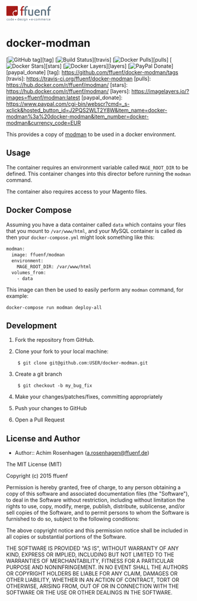 <a href="http://www.ffuenf.de" title="ffuenf - code • design • e-commerce"><img src="https://github.com/ffuenf/Ffuenf_Common/blob/master/skin/adminhtml/default/default/ffuenf/ffuenf.png" alt="ffuenf - code • design • e-commerce" /></a>

docker-modman
=============
[![GitHub tag](http://img.shields.io/github/tag/ffuenf/docker-modman.svg)][tag]
[![Build Status](https://img.shields.io/travis/ffuenf/docker-modman.svg)][travis]
[![Docker Pulls](https://img.shields.io/docker/pulls/ffuenf/modman.svg)][pulls]
[![Docker Stars](https://img.shields.io/docker/stars/ffuenf/modman.svg)][stars]
[![Docker Layers](https://badge.imagelayers.io/ffuenf/modman.svg)][layers]
[![PayPal Donate](https://img.shields.io/badge/paypal-donate-blue.svg)][paypal_donate]
[tag]: https://github.com/ffuenf/docker-modman/tags
[travis]: https://travis-ci.org/ffuenf/docker-modman
[pulls]: https://hub.docker.com/r/ffuenf/modman/
[stars]: https://hub.docker.com/r/ffuenf/modman/
[layers]: https://imagelayers.io/?images=ffuenf/modman:latest
[paypal_donate]: https://www.paypal.com/cgi-bin/webscr?cmd=_s-xclick&hosted_button_id=J2PQS2WLT2Y8W&item_name=docker-modman%3a%20docker-modman&item_number=docker-modman&currency_code=EUR

This provides a copy of [modman](https://github.com/colinmollenhour/modman) to be used in a docker environment.

Usage
-----
The container requires an environment variable called `MAGE_ROOT_DIR` to be defined.
This container changes into this director before running the `modman` command.

The container also requires access to your Magento files.

Docker Compose
--------------
Assuming you have a data container called `data` which contains your files that you mount to `/var/www/html`, and your MySQL container is called `db` then your `docker-compose.yml` might look something like this:

    modman:
      image: ffuenf/modman
      environment:
        MAGE_ROOT_DIR: /var/www/html
      volumes_from:
        - data

This image can then be used to easily perform any `modman` command, for example:

    docker-compose run modman deploy-all

Development
-----------
1. Fork the repository from GitHub.
2. Clone your fork to your local machine:

        $ git clone git@github.com:USER/docker-modman.git

3. Create a git branch

        $ git checkout -b my_bug_fix

5. Make your changes/patches/fixes, committing appropriately
7. Push your changes to GitHub
8. Open a Pull Request

License and Author
------------------

- Author:: Achim Rosenhagen (<a.rosenhagen@ffuenf.de>)

The MIT License (MIT)

Copyright (c) 2015 ffuenf

Permission is hereby granted, free of charge, to any person obtaining a copy
of this software and associated documentation files (the "Software"), to deal
in the Software without restriction, including without limitation the rights
to use, copy, modify, merge, publish, distribute, sublicense, and/or sell
copies of the Software, and to permit persons to whom the Software is
furnished to do so, subject to the following conditions:

The above copyright notice and this permission notice shall be included in all
copies or substantial portions of the Software.

THE SOFTWARE IS PROVIDED "AS IS", WITHOUT WARRANTY OF ANY KIND, EXPRESS OR
IMPLIED, INCLUDING BUT NOT LIMITED TO THE WARRANTIES OF MERCHANTABILITY,
FITNESS FOR A PARTICULAR PURPOSE AND NONINFRINGEMENT. IN NO EVENT SHALL THE
AUTHORS OR COPYRIGHT HOLDERS BE LIABLE FOR ANY CLAIM, DAMAGES OR OTHER
LIABILITY, WHETHER IN AN ACTION OF CONTRACT, TORT OR OTHERWISE, ARISING FROM,
OUT OF OR IN CONNECTION WITH THE SOFTWARE OR THE USE OR OTHER DEALINGS IN THE
SOFTWARE.
